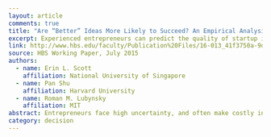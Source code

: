```yaml
---
layout: article
comments: true
title: "Are “Better” Ideas More Likely to Succeed? An Empirical Analysis of Startup Evaluation"
excerpt: Experienced entrepreneurs can predict the quality of startup ideas in science-based fields, but not consumer or enterprise software.
link: http://www.hbs.edu/faculty/Publication%20Files/16-013_41f3750a-9d54-49be-a8f4-51a6489d514e.pdf
source: HBS Working Paper, July 2015
authors:
  - name: Erin L. Scott
    affiliation: National University of Singapore
  - name: Pan Shu
    affiliation: Harvard University
  - name: Roman M. Lubynsky
    affiliation: MIT
abstract: Entrepreneurs face high uncertainty, and often make costly investments in new business ideas without knowing the expected payoff. This paper empirically examines whether ex-ante assessment of early-stage startup ideas can predict their subsequent commercialization. We leverage an entrepreneurship program at the Massachusetts Institute of Technology in which early-stage venture ideas, presented in the form of succinct standardized summaries, elicit subjective evaluations from a large set of experienced entrepreneurs and executives. Using data on 652 ventures in multiple industry sectors, evaluated over an 8-year period, we find that ideas that elicit more positive evaluations are significantly more likely to ultimately reach commercialization. We further show that these results are driven by venture ideas with documented intellectual capital in research-and-development-intensive sectors, such as life sciences and medical devices. We find no evidence, by contrast, that experts can effectively assess the commercial potential of venture ideas in non-R&D-intensive sectors such as consumer web and enterprise software. Finally, we find that industry-specific and scientific expertise is not critical to experts’ collective ability to predict ventures’ commercial viability.
category: decision
---
```

